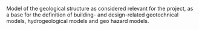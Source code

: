 Model of the geological structure as considered relevant for the project, as a base for the definition of building- and design-related geotechnical models, hydrogeological models and geo hazard models.
